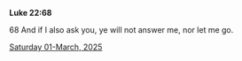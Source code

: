 **Luke 22:68**

68 And if I also ask you, ye will not answer me, nor let me go.

[Saturday 01-March, 2025](https://getbible.life/kjv/Luke/22/68)
